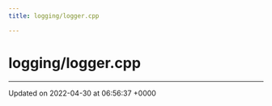 ```yaml
---
title: logging/logger.cpp

---
```


# logging/logger.cpp








-------------------------------

Updated on 2022-04-30 at 06:56:37 +0000

